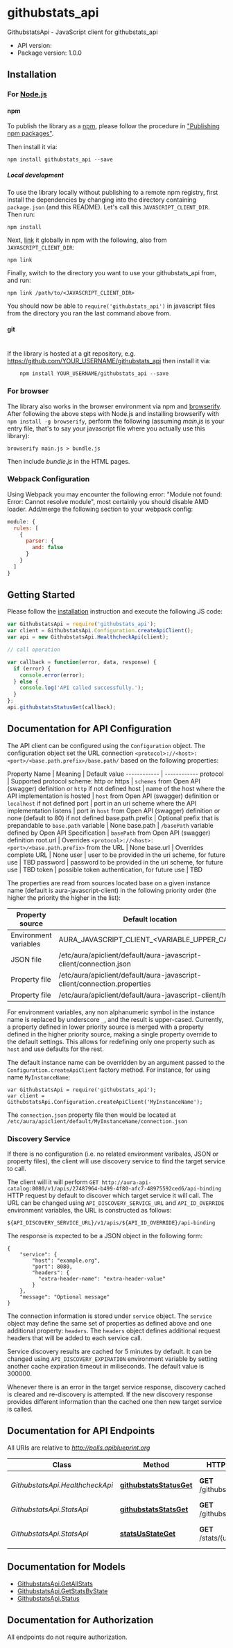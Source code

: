 # githubstats_api

GithubstatsApi - JavaScript client for githubstats_api

- API version: 
- Package version: 1.0.0

## Installation

### For [Node.js](https://nodejs.org/)

#### npm

To publish the library as a [npm](https://www.npmjs.com/),
please follow the procedure in ["Publishing npm packages"](https://docs.npmjs.com/getting-started/publishing-npm-packages).

Then install it via:

```shell
npm install githubstats_api --save
```

##### Local development

To use the library locally without publishing to a remote npm registry, first install the dependencies by changing
into the directory containing `package.json` (and this README). Let's call this `JAVASCRIPT_CLIENT_DIR`. Then run:

```shell
npm install
```

Next, [link](https://docs.npmjs.com/cli/link) it globally in npm with the following, also from `JAVASCRIPT_CLIENT_DIR`:

```shell
npm link
```

Finally, switch to the directory you want to use your githubstats_api from, and run:

```shell
npm link /path/to/<JAVASCRIPT_CLIENT_DIR>
```

You should now be able to `require('githubstats_api')` in javascript files from the directory you ran the last
command above from.

#### git
#
If the library is hosted at a git repository, e.g.
https://github.com/YOUR_USERNAME/githubstats_api
then install it via:

```shell
    npm install YOUR_USERNAME/githubstats_api --save
```

### For browser

The library also works in the browser environment via npm and [browserify](http://browserify.org/). After following
the above steps with Node.js and installing browserify with `npm install -g browserify`,
perform the following (assuming *main.js* is your entry file, that's to say your javascript file where you actually
use this library):

```shell
browserify main.js > bundle.js
```

Then include *bundle.js* in the HTML pages.

### Webpack Configuration

Using Webpack you may encounter the following error: "Module not found: Error:
Cannot resolve module", most certainly you should disable AMD loader. Add/merge
the following section to your webpack config:

```javascript
module: {
  rules: [
    {
      parser: {
        amd: false
      }
    }
  ]
}
```

## Getting Started

Please follow the [installation](#installation) instruction and execute the following JS code:

```javascript
var GithubstatsApi = require('githubstats_api');
var client = GithubstatsApi.Configuration.createApiClient();
var api = new GithubstatsApi.HealthcheckApi(client);

// call operation

var callback = function(error, data, response) {
  if (error) {
    console.error(error);
  } else {
    console.log('API called successfully.');
  }
};
api.githubstatsStatusGet(callback);

```

## Documentation for API Configuration
The API client can be configured using the `Configuration` object.
The configuration object set the URL connection `<protocol>://<host>:<port>/<base.path.prefix>/base.path/` based on the following properties:

Property Name | Meaning | Default value
------------ | ------------
protocol | Supported protocol scheme: http or https | `schemes` from Open API (swagger) definition or `http` if not defined
host | name of the host where the API implementation is hosted | `host` from Open API (swagger) definition or `localhost` if not defined
port | port in an uri scheme where the API implementation listens | port in `host` from Open API (swagger) definition or none (default to 80) if not defined
base.path.prefix | Optional prefix that is prepandable to `base.path` variable | None
base.path | `/basePath` variable defined by Open API Specification | `basePath` from Open API (swagger) definition
root.url | Overrides `<protocol>://<host>:<port>/<base.path.prefix>` from the URL | None
base.url | Overrides complete URL | None
user | user to be provided in the uri scheme, for future use | TBD
password | password to be provided in the uri scheme, for future use | TBD
token | possible token authentication, for future use | TBD

The properties are read from sources located base on a given instance name (default is aura-javascript-client) in the following priority order (the higher the priority the higher in the list):

Property source| Default location | Example
------------ | ------------ | ------------
Environment variables|AURA_JAVASCRIPT_CLIENT_<VARIABLE_UPPER_CASE>|AURA_JAVASCRIPT_CLIENT_HOST
JSON file | /etc/aura/apiclient/default/aura-javascript-client/connection.json | { "host" : "localhost" , "port" : 8080 }
Property file | /etc/aura/apiclient/default/aura-javascript-client/connection.properties | host=localhost
Property file| /etc/aura/apiclient/default/aura-javascript-client/host | localhost

For environment variables, any non alphanumeric symbol in the instance name is replaced by underscore `_`, and the result is upper-cased. Currently, a property defined in lower priority source is merged with a property defined in the higher priority source, making a single property override to the default settings. This allows for redefining only one property such as `host` and use defaults for the rest.

The default instance name can be overridden by an argument passed to the `Configuration.createApiClient` factory method. For instance, for using name `MyInstanceName`:
```
var GithubstatsApi = require('githubstats_api');
var client = GithubstatsApi.Configuration.createApiClient('MyInstanceName');
```
The `connection.json` property file then would be located at `/etc/aura/apiclient/default/MyInstanceName/connection.json`

### Discovery Service

If there is no configuration (i.e. no related environment varibales, JSON or property files),
the client will use discovery service to find the target service to call.

The client will it will perform `GET http://aura-api-catalog:8080/v1/apis/27487964-b499-4f80-afc7-48975592ced6/api-binding`
HTTP request by default to discover which target service it will call.
The URL can be changed using `API_DISCOVERY_SERVICE_URL` and `API_ID_OVERRIDE` environment variables,
the URL is constructed as follows:

```
${API_DISCOVERY_SERVICE_URL}/v1/apis/${API_ID_OVERRIDE}/api-binding
```

The response is expected to be a JSON object in the following form:

```
{
    "service": {
        "host": "example.org",
        "port": 8080,
        "headers": {
          "extra-header-name": "extra-header-value"
        }
    },
    "message": "Optional message"
}
```

The connection information is stored under `service` object.
The `service` object may define the same set of properties as defined above
and one additional property: `headers`.
The `headers` object defines additional request headers that will be added to each service call.

Service discovery results are cached for 5 minutes by default. It can be changed using
`API_DISCOVERY_EXPIRATION` environment variable by setting another cache expiration timeout
in miliseconds. The default value is 300000.

Whenever there is an error in the target service response, discovery cached is cleared and re-discovery is attempted.
If the new discovery response provides different information than the cached one then new target service is called.

## Documentation for API Endpoints

All URIs are relative to *http://polls.apiblueprint.org*

Class | Method | HTTP request | Description
------------ | ------------- | ------------- | -------------
*GithubstatsApi.HealthcheckApi* | [**githubstatsStatusGet**](docs/HealthcheckApi.md#githubstatsStatusGet) | **GET** /githubstats/status | Retrieve Service&#39;s liveness
*GithubstatsApi.StatsApi* | [**githubstatsStatsGet**](docs/StatsApi.md#githubstatsStatsGet) | **GET** /githubstats/stats | Retrieve all Stats
*GithubstatsApi.StatsApi* | [**statsUsStateGet**](docs/StatsApi.md#statsUsStateGet) | **GET** /stats/{usState} | Retrieve Stats for a State


## Documentation for Models

 - [GithubstatsApi.GetAllStats](docs/GetAllStats.md)
 - [GithubstatsApi.GetStatsByState](docs/GetStatsByState.md)
 - [GithubstatsApi.Status](docs/Status.md)


## Documentation for Authorization

 All endpoints do not require authorization.

